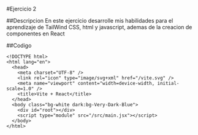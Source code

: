 #Ejercicio 2

##Descripcion 
En este ejercicio desarrolle mis habilidades para el aprendizaje de TailWind CSS, html y javascript,
ademas de la creacion de componentes en React

##Codigo
```<html>
<!DOCTYPE html>
<html lang="en">
  <head>
    <meta charset="UTF-8" />
    <link rel="icon" type="image/svg+xml" href="/vite.svg" />
    <meta name="viewport" content="width=device-width, initial-scale=1.0" />
    <title>Vite + React</title>
  </head>
  <body class="bg-white dark:bg-Very-Dark-Blue">
    <div id="root"></div>
    <script type="module" src="/src/main.jsx"></script>
  </body>
</html>
